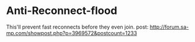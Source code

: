 # Anti-Reconnect-flood
This'll prevent fast reconnects before they even join.
post: http://forum.sa-mp.com/showpost.php?p=3969572&postcount=1233
